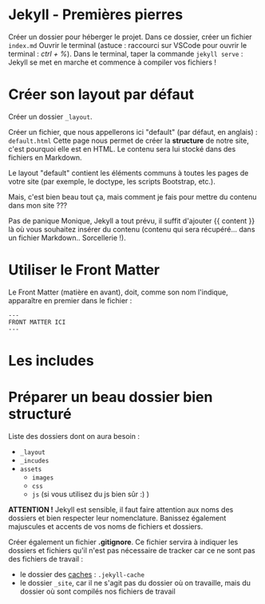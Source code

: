 # Jekyll - Premières pierres

Créer un dossier pour héberger le projet. Dans ce dossier, créer un fichier `index.md`
Ouvrir le terminal (astuce : raccourci sur VSCode pour ouvrir le terminal : *ctrl + %*).
Dans le terminal, taper la commande `jekyll serve` : Jekyll se met en marche et commence à compiler vos fichiers !

# Créer son layout par défaut
Créer un dossier `_layout`. 

Créer un fichier, que nous appellerons ici "default" (par défaut, en anglais) : `default.html`
Cette page nous permet de créer la **structure** de notre site, c'est pourquoi elle est en HTML. Le contenu sera lui stocké dans des fichiers en Markdown.

Le layout "default" contient les éléments communs à toutes les pages de votre site (par exemple, le doctype, les scripts Bootstrap, etc.).

Mais, c'est bien beau tout ça, mais comment je fais pour mettre du contenu dans mon site ???

Pas de panique Monique, Jekyll a tout prévu, il suffit d'ajouter {{ content }} là où vous souhaitez insérer du contenu (contenu qui sera récupéré... dans un fichier Markdown.. Sorcellerie !).

# Utiliser le Front Matter
Le Front Matter (matière en avant), doit, comme son nom l'indique, apparaître en premier dans le fichier : 
``` 
---
FRONT MATTER ICI
--- 
```

# Les includes


# Préparer un beau dossier bien structuré
Liste des dossiers dont on aura besoin :
- `_layout`
- `_incudes`
- `assets`
    - `images`
    - `css`
    - `js` (si vous utilisez du js bien sûr :) )

**ATTENTION !** Jekyll est sensible, il faut faire attention aux noms des dossiers et bien respecter leur nomenclature. Banissez également majuscules et accents de vos noms de fichiers et dossiers.

Créer également un fichier **.gitignore**. Ce fichier servira à indiquer les dossiers et fichiers qu'il n'est pas nécessaire de tracker car ce ne sont pas des fichiers de travail :
- le dossier des [caches](https://www.youtube.com/watch?v=XoDY9vFAaG8) : `.jekyll-cache`
- le dossier `_site`, car il ne s'agit pas du dossier où on travaille, mais du dossier où sont compilés nos fichiers de travail
